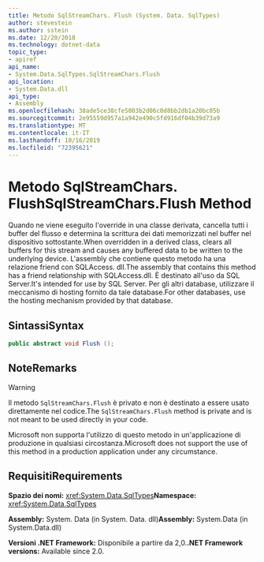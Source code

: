 ```yaml
---
title: Metodo SqlStreamChars. Flush (System. Data. SqlTypes)
author: stevestein
ms.author: sstein
ms.date: 12/20/2018
ms.technology: dotnet-data
topic_type:
- apiref
api_name:
- System.Data.SqlTypes.SqlStreamChars.Flush
api_location:
- System.Data.dll
api_type:
- Assembly
ms.openlocfilehash: 38ade5ce38cfe5003b2d06c0d8bb2db1a20bc05b
ms.sourcegitcommit: 2e95559d957a1a942e490c5fd916df04b39d73a9
ms.translationtype: MT
ms.contentlocale: it-IT
ms.lasthandoff: 10/16/2019
ms.locfileid: "72395621"
---
```

# <a name="sqlstreamcharsflush-method"></a><span data-ttu-id="63912-102">Metodo SqlStreamChars. Flush</span><span class="sxs-lookup"><span data-stu-id="63912-102">SqlStreamChars.Flush Method</span></span>

<span data-ttu-id="63912-103">Quando ne viene eseguito l'override in una classe derivata, cancella tutti i buffer del flusso e determina la scrittura dei dati memorizzati nel buffer nel dispositivo sottostante.</span><span class="sxs-lookup"><span data-stu-id="63912-103">When overridden in a derived class, clears all buffers for this stream and causes any buffered data to be written to the underlying device.</span></span> <span data-ttu-id="63912-104">L'assembly che contiene questo metodo ha una relazione friend con SQLAccess. dll.</span><span class="sxs-lookup"><span data-stu-id="63912-104">The assembly that contains this method has a friend relationship with SQLAccess.dll.</span></span> <span data-ttu-id="63912-105">È destinato all'uso da SQL Server.</span><span class="sxs-lookup"><span data-stu-id="63912-105">It's intended for use by SQL Server.</span></span> <span data-ttu-id="63912-106">Per gli altri database, utilizzare il meccanismo di hosting fornito da tale database.</span><span class="sxs-lookup"><span data-stu-id="63912-106">For other databases, use the hosting mechanism provided by that database.</span></span>

## <a name="syntax"></a><span data-ttu-id="63912-107">Sintassi</span><span class="sxs-lookup"><span data-stu-id="63912-107">Syntax</span></span>

```csharp
public abstract void Flush ();
```

## <a name="remarks"></a><span data-ttu-id="63912-108">Note</span><span class="sxs-lookup"><span data-stu-id="63912-108">Remarks</span></span>

> [!WARNING]
> <span data-ttu-id="63912-109">Il metodo `SqlStreamChars.Flush` è privato e non è destinato a essere usato direttamente nel codice.</span><span class="sxs-lookup"><span data-stu-id="63912-109">The `SqlStreamChars.Flush` method is private and is not meant to be used directly in your code.</span></span>
>
> <span data-ttu-id="63912-110">Microsoft non supporta l'utilizzo di questo metodo in un'applicazione di produzione in qualsiasi circostanza.</span><span class="sxs-lookup"><span data-stu-id="63912-110">Microsoft does not support the use of this method in a production application under any circumstance.</span></span>

## <a name="requirements"></a><span data-ttu-id="63912-111">Requisiti</span><span class="sxs-lookup"><span data-stu-id="63912-111">Requirements</span></span>

<span data-ttu-id="63912-112">**Spazio dei nomi:** <xref:System.Data.SqlTypes></span><span class="sxs-lookup"><span data-stu-id="63912-112">**Namespace:** <xref:System.Data.SqlTypes></span></span>

<span data-ttu-id="63912-113">**Assembly:** System. Data (in System. Data. dll)</span><span class="sxs-lookup"><span data-stu-id="63912-113">**Assembly:** System.Data (in System.Data.dll)</span></span>

<span data-ttu-id="63912-114">**Versioni .NET Framework:** Disponibile a partire da 2,0.</span><span class="sxs-lookup"><span data-stu-id="63912-114">**.NET Framework versions:** Available since 2.0.</span></span>
